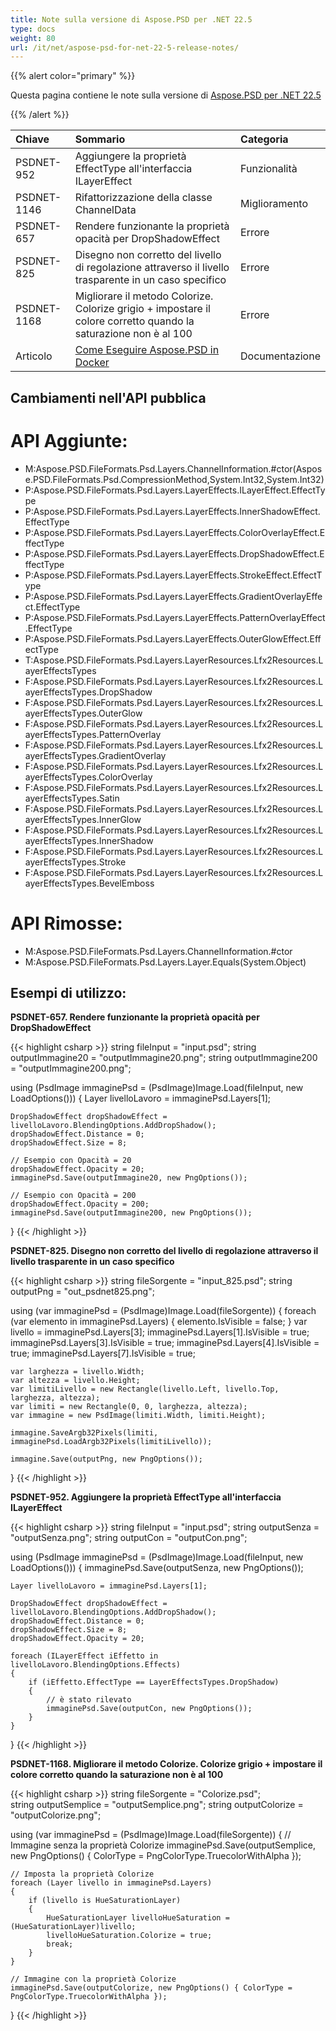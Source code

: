 ```yaml
---
title: Note sulla versione di Aspose.PSD per .NET 22.5
type: docs
weight: 80
url: /it/net/aspose-psd-for-net-22-5-release-notes/
---
```


{{% alert color="primary" %}}

Questa pagina contiene le note sulla versione di [Aspose.PSD per .NET 22.5](https://www.nuget.org/packages/Aspose.PSD/)

{{% /alert %}}

|**Chiave**|**Sommario**|**Categoria**|
| :- | :- | :- |
|PSDNET-952|Aggiungere la proprietà EffectType all'interfaccia ILayerEffect|Funzionalità|
|PSDNET-1146|Rifattorizzazione della classe ChannelData |Miglioramento|
|PSDNET-657|Rendere funzionante la proprietà opacità per DropShadowEffect|Errore|
|PSDNET-825|Disegno non corretto del livello di regolazione attraverso il livello trasparente in un caso specifico|Errore|
|PSDNET-1168|Migliorare il metodo Colorize. Colorize grigio + impostare il colore corretto quando la saturazione non è al 100|Errore|
|Articolo|[Come Eseguire Aspose.PSD in Docker](https://docs.aspose.com/psd/net/how-to-run-aspose-psd-in-docker/)|Documentazione|


## **Cambiamenti nell'API pubblica**
# **API Aggiunte:**
- M:Aspose.PSD.FileFormats.Psd.Layers.ChannelInformation.#ctor(Aspose.PSD.FileFormats.Psd.CompressionMethod,System.Int32,System.Int32)
- P:Aspose.PSD.FileFormats.Psd.Layers.LayerEffects.ILayerEffect.EffectType
- P:Aspose.PSD.FileFormats.Psd.Layers.LayerEffects.InnerShadowEffect.EffectType
- P:Aspose.PSD.FileFormats.Psd.Layers.LayerEffects.ColorOverlayEffect.EffectType
- P:Aspose.PSD.FileFormats.Psd.Layers.LayerEffects.DropShadowEffect.EffectType
- P:Aspose.PSD.FileFormats.Psd.Layers.LayerEffects.StrokeEffect.EffectType
- P:Aspose.PSD.FileFormats.Psd.Layers.LayerEffects.GradientOverlayEffect.EffectType
- P:Aspose.PSD.FileFormats.Psd.Layers.LayerEffects.PatternOverlayEffect.EffectType
- P:Aspose.PSD.FileFormats.Psd.Layers.LayerEffects.OuterGlowEffect.EffectType
- T:Aspose.PSD.FileFormats.Psd.Layers.LayerResources.Lfx2Resources.LayerEffectsTypes
- F:Aspose.PSD.FileFormats.Psd.Layers.LayerResources.Lfx2Resources.LayerEffectsTypes.DropShadow
- F:Aspose.PSD.FileFormats.Psd.Layers.LayerResources.Lfx2Resources.LayerEffectsTypes.OuterGlow
- F:Aspose.PSD.FileFormats.Psd.Layers.LayerResources.Lfx2Resources.LayerEffectsTypes.PatternOverlay
- F:Aspose.PSD.FileFormats.Psd.Layers.LayerResources.Lfx2Resources.LayerEffectsTypes.GradientOverlay
- F:Aspose.PSD.FileFormats.Psd.Layers.LayerResources.Lfx2Resources.LayerEffectsTypes.ColorOverlay
- F:Aspose.PSD.FileFormats.Psd.Layers.LayerResources.Lfx2Resources.LayerEffectsTypes.Satin
- F:Aspose.PSD.FileFormats.Psd.Layers.LayerResources.Lfx2Resources.LayerEffectsTypes.InnerGlow
- F:Aspose.PSD.FileFormats.Psd.Layers.LayerResources.Lfx2Resources.LayerEffectsTypes.InnerShadow
- F:Aspose.PSD.FileFormats.Psd.Layers.LayerResources.Lfx2Resources.LayerEffectsTypes.Stroke
- F:Aspose.PSD.FileFormats.Psd.Layers.LayerResources.Lfx2Resources.LayerEffectsTypes.BevelEmboss


# **API Rimosse:**
- M:Aspose.PSD.FileFormats.Psd.Layers.ChannelInformation.#ctor
- M:Aspose.PSD.FileFormats.Psd.Layers.Layer.Equals(System.Object)


## **Esempi di utilizzo:**

**PSDNET-657. Rendere funzionante la proprietà opacità per DropShadowEffect**

{{< highlight csharp >}}
string fileInput = "input.psd";
string outputImmagine20 = "outputImmagine20.png";
string outputImmagine200 = "outputImmagine200.png";

using (PsdImage immaginePsd = (PsdImage)Image.Load(fileInput, new LoadOptions()))
{
    Layer livelloLavoro = immaginePsd.Layers[1];

    DropShadowEffect dropShadowEffect = livelloLavoro.BlendingOptions.AddDropShadow();
    dropShadowEffect.Distance = 0;
    dropShadowEffect.Size = 8;

    // Esempio con Opacità = 20
    dropShadowEffect.Opacity = 20;
    immaginePsd.Save(outputImmagine20, new PngOptions());

    // Esempio con Opacità = 200
    dropShadowEffect.Opacity = 200;
    immaginePsd.Save(outputImmagine200, new PngOptions());
}
{{< /highlight >}}

**PSDNET-825. Disegno non corretto del livello di regolazione attraverso il livello trasparente in un caso specifico**

{{< highlight csharp >}}
string fileSorgente = "input_825.psd";
string outputPng = "out_psdnet825.png";

using (var immaginePsd = (PsdImage)Image.Load(fileSorgente))
{
    foreach (var elemento in immaginePsd.Layers)
    {
        elemento.IsVisible = false;
    }
    var livello = immaginePsd.Layers[3];
    immaginePsd.Layers[1].IsVisible = true;
    immaginePsd.Layers[3].IsVisible = true;
    immaginePsd.Layers[4].IsVisible = true;
    immaginePsd.Layers[7].IsVisible = true;

    var larghezza = livello.Width;
    var altezza = livello.Height;
    var limitiLivello = new Rectangle(livello.Left, livello.Top, larghezza, altezza);
    var limiti = new Rectangle(0, 0, larghezza, altezza);
    var immagine = new PsdImage(limiti.Width, limiti.Height);

    immagine.SaveArgb32Pixels(limiti, immaginePsd.LoadArgb32Pixels(limitiLivello));

    immagine.Save(outputPng, new PngOptions());
}
{{< /highlight >}}

**PSDNET-952. Aggiungere la proprietà EffectType all'interfaccia ILayerEffect**

{{< highlight csharp >}}
string fileInput = "input.psd";
string outputSenza = "outputSenza.png";
string outputCon = "outputCon.png";

using (PsdImage immaginePsd = (PsdImage)Image.Load(fileInput, new LoadOptions()))
{
    immaginePsd.Save(outputSenza, new PngOptions());

    Layer livelloLavoro = immaginePsd.Layers[1];

    DropShadowEffect dropShadowEffect = livelloLavoro.BlendingOptions.AddDropShadow();
    dropShadowEffect.Distance = 0;
    dropShadowEffect.Size = 8;
    dropShadowEffect.Opacity = 20;

    foreach (ILayerEffect iEffetto in livelloLavoro.BlendingOptions.Effects)
    {
        if (iEffetto.EffectType == LayerEffectsTypes.DropShadow)
        {
            // è stato rilevato
            immaginePsd.Save(outputCon, new PngOptions());
        }
    }
}
{{< /highlight >}}

**PSDNET-1168. Migliorare il metodo Colorize. Colorize grigio + impostare il colore corretto quando la saturazione non è al 100**

{{< highlight csharp >}}
string fileSorgente = "Colorize.psd";            
string outputSemplice = "outputSemplice.png";
string outputColorize = "outputColorize.png";

using (var immaginePsd = (PsdImage)Image.Load(fileSorgente))
{
    // Immagine senza la proprietà Colorize
    immaginePsd.Save(outputSemplice, new PngOptions() { ColorType = PngColorType.TruecolorWithAlpha });
    
    // Imposta la proprietà Colorize
    foreach (Layer livello in immaginePsd.Layers)
    {
        if (livello is HueSaturationLayer)
        {
            HueSaturationLayer livelloHueSaturation = (HueSaturationLayer)livello;
            livelloHueSaturation.Colorize = true;
            break;
        }
    }
    
    // Immagine con la proprietà Colorize
    immaginePsd.Save(outputColorize, new PngOptions() { ColorType = PngColorType.TruecolorWithAlpha });
}
{{< /highlight >}}
